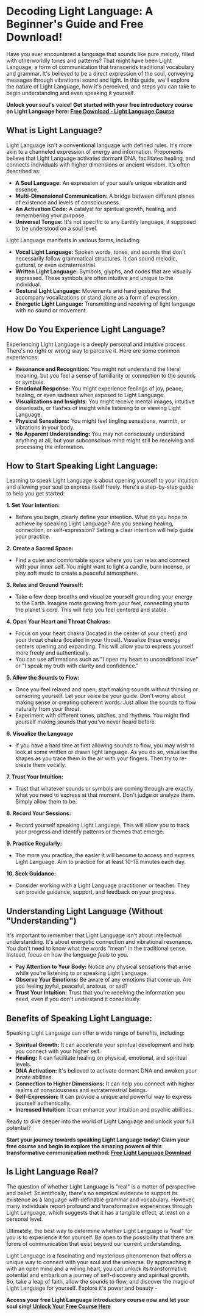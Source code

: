 # Decoding Light Language: A Beginner's Guide and Free Download!

Have you ever encountered a language that sounds like pure melody, filled with otherworldly tones and patterns? That might have been Light Language, a form of communication that transcends traditional vocabulary and grammar. It's believed to be a direct expression of the soul, conveying messages through vibrational sound and light. In this guide, we'll explore the nature of Light Language, how it's perceived, and steps you can take to begin understanding and even speaking it yourself.

**Unlock your soul's voice! Get started with your free introductory course on Light Language here: [Free Download - Light Language Course](https://udemywork.com/how-to-speak-light-language)**

## What is Light Language?

Light Language isn't a conventional language with defined rules. It's more akin to a channeled expression of energy and information. Proponents believe that Light Language activates dormant DNA, facilitates healing, and connects individuals with higher dimensions or ancient wisdom. It’s often described as:

*   **A Soul Language:** An expression of your soul’s unique vibration and essence.
*   **Multi-Dimensional Communication:** A bridge between different planes of existence and levels of consciousness.
*   **An Activation Code:** A catalyst for spiritual growth, healing, and remembering your purpose.
*   **Universal Tongue:** It's not specific to any Earthly language, it supposed to be understood on a soul level.

Light Language manifests in various forms, including:

*   **Vocal Light Language:** Spoken words, tones, and sounds that don't necessarily follow grammatical structures. It can sound melodic, guttural, or even extraterrestrial.
*   **Written Light Language:** Symbols, glyphs, and codes that are visually expressed. These symbols are often intuitive and unique to the individual.
*   **Gestural Light Language:** Movements and hand gestures that accompany vocalizations or stand alone as a form of expression.
*   **Energetic Light Language**: Transmitting and receiving of light language with no sound or movement.

## How Do You Experience Light Language?

Experiencing Light Language is a deeply personal and intuitive process. There's no right or wrong way to perceive it. Here are some common experiences:

*   **Resonance and Recognition:** You might not understand the literal meaning, but you feel a sense of familiarity or connection to the sounds or symbols.
*   **Emotional Response:** You might experience feelings of joy, peace, healing, or even sadness when exposed to Light Language.
*   **Visualizations and Insights:** You might receive mental images, intuitive downloads, or flashes of insight while listening to or viewing Light Language.
*   **Physical Sensations:** You might feel tingling sensations, warmth, or vibrations in your body.
*   **No Apparent Understanding:** You may not consciously understand anything at all, but your subconscious mind might still be receiving and processing the information.

## How to Start Speaking Light Language:

Learning to speak Light Language is about opening yourself to your intuition and allowing your soul to express itself freely. Here's a step-by-step guide to help you get started:

**1. Set Your Intention:**

*   Before you begin, clearly define your intention. What do you hope to achieve by speaking Light Language? Are you seeking healing, connection, or self-expression? Setting a clear intention will help guide your practice.

**2. Create a Sacred Space:**

*   Find a quiet and comfortable space where you can relax and connect with your inner self. You might want to light a candle, burn incense, or play soft music to create a peaceful atmosphere.

**3. Relax and Ground Yourself:**

*   Take a few deep breaths and visualize yourself grounding your energy to the Earth. Imagine roots growing from your feet, connecting you to the planet's core. This will help you feel centered and stable.

**4. Open Your Heart and Throat Chakras:**

*   Focus on your heart chakra (located in the center of your chest) and your throat chakra (located in your throat). Visualize these energy centers opening and expanding. This will allow you to express yourself more freely and authentically.
*   You can use affirmations such as "I open my heart to unconditional love" or "I speak my truth with clarity and confidence."

**5. Allow the Sounds to Flow:**

*   Once you feel relaxed and open, start making sounds without thinking or censoring yourself. Let your voice be your guide. Don't worry about making sense or creating coherent words. Just allow the sounds to flow naturally from your throat.
*   Experiment with different tones, pitches, and rhythms. You might find yourself making sounds that you've never heard before.

**6. Visualize the Language**
* If you have a hard time at first allowing sounds to flow, you may wish to look at some written or drawn light language. As you do so, visualise the shapes as you trace them in the air with your fingers. Then try to re-create them vocally.

**7. Trust Your Intuition:**

*   Trust that whatever sounds or symbols are coming through are exactly what you need to express at that moment. Don't judge or analyze them. Simply allow them to be.

**8. Record Your Sessions:**

*   Record yourself speaking Light Language. This will allow you to track your progress and identify patterns or themes that emerge.

**9. Practice Regularly:**

*   The more you practice, the easier it will become to access and express Light Language. Aim to practice for at least 10-15 minutes each day.

**10. Seek Guidance:**

*   Consider working with a Light Language practitioner or teacher. They can provide guidance, support, and feedback on your progress.

## Understanding Light Language (Without "Understanding")

It's important to remember that Light Language isn't about intellectual understanding. It's about energetic connection and vibrational resonance. You don't need to know what the words "mean" in the traditional sense. Instead, focus on how the language *feels* to you.

*   **Pay Attention to Your Body:** Notice any physical sensations that arise while you're listening to or speaking Light Language.
*   **Observe Your Emotions:** Be aware of any emotions that come up. Are you feeling joyful, peaceful, anxious, or sad?
*   **Trust Your Intuition:** Trust that you're receiving the information you need, even if you don't understand it consciously.

## Benefits of Speaking Light Language:

Speaking Light Language can offer a wide range of benefits, including:

*   **Spiritual Growth:** It can accelerate your spiritual development and help you connect with your higher self.
*   **Healing:** It can facilitate healing on physical, emotional, and spiritual levels.
*   **DNA Activation:** It's believed to activate dormant DNA and awaken your innate abilities.
*   **Connection to Higher Dimensions:** It can help you connect with higher realms of consciousness and extraterrestrial beings.
*   **Self-Expression:** It can provide a unique and powerful way to express yourself authentically.
*   **Increased Intuition:** It can enhance your intuition and psychic abilities.

Ready to dive deeper into the world of Light Language and unlock your full potential?

**Start your journey towards speaking Light Language today! Claim your free course and begin to explore the amazing powers of this transformative communication method: [Free Light Language Download](https://udemywork.com/how-to-speak-light-language)**

## Is Light Language Real?

The question of whether Light Language is "real" is a matter of perspective and belief. Scientifically, there's no empirical evidence to support its existence as a language with definable grammar and vocabulary. However, many individuals report profound and transformative experiences through Light Language, which suggests that it has a tangible effect, at least on a personal level.

Ultimately, the best way to determine whether Light Language is "real" for you is to experience it for yourself. Be open to the possibility that there are forms of communication that exist beyond our current understanding.

Light Language is a fascinating and mysterious phenomenon that offers a unique way to connect with your soul and the universe. By approaching it with an open mind and a willing heart, you can unlock its transformative potential and embark on a journey of self-discovery and spiritual growth. So, take a leap of faith, allow the sounds to flow, and discover the magic of Light Language for yourself. Explore it's power and beauty -

**Access your free Light Language introductory course now and let your soul sing! [Unlock Your Free Course Here](https://udemywork.com/how-to-speak-light-language)**
